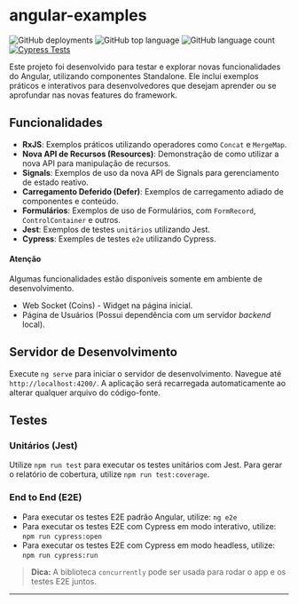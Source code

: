 # angular-examples

![GitHub deployments](https://img.shields.io/github/deployments/danilosalve/angular-examples/github-pages)
![GitHub top language](https://img.shields.io/github/languages/top/danilosalve/angular-examples)
![GitHub language count](https://img.shields.io/github/languages/count/danilosalve/angular-examples)
[![Cypress Tests](https://github.com/danilosalve/angular-examples/actions/workflows/cypress.yml/badge.svg)](https://github.com/danilosalve/angular-examples/actions/workflows/cypress.yml)

Este projeto foi desenvolvido para testar e explorar novas funcionalidades do Angular, utilizando componentes Standalone. Ele inclui exemplos práticos e interativos para desenvolvedores que desejam aprender ou se aprofundar nas novas features do framework.

## Funcionalidades

- **RxJS**: Exemplos práticos utilizando operadores como `Concat` e `MergeMap`.
- **Nova API de Recursos (Resources)**: Demonstração de como utilizar a nova API para manipulação de recursos.
- **Signals**: Exemplos de uso da nova API de Signals para gerenciamento de estado reativo.
- **Carregamento Deferido (Defer)**: Exemplos de carregamento adiado de componentes e conteúdo.
- **Formulários**: Exemplos de uso de Formulários, com `FormRecord`, `ControlContainer` e outros.
- **Jest**: Exemplos de testes `unitários` utilizando Jest. 
- **Cypress**: Exemples de testes `e2e` utilizando Cypress.

#### Atenção
Algumas funcionalidades estão disponíveis somente em ambiente de desenvolvimento. 
* Web Socket (Coins) - Widget na página inicial.
* Página de Usuários (Possui dependência com um servidor *backend* local).

## Servidor de Desenvolvimento

Execute `ng serve` para iniciar o servidor de desenvolvimento. Navegue até `http://localhost:4200/`. A aplicação será recarregada automaticamente ao alterar qualquer arquivo do código-fonte.

## Testes

### Unitários (Jest)
Utilize `npm run test` para executar os testes unitários com Jest.
Para gerar o relatório de cobertura, utilize `npm run test:coverage`.

### End to End (E2E)
- Para executar os testes E2E padrão Angular, utilize: `ng e2e`
- Para executar os testes E2E com Cypress em modo interativo, utilize: `npm run cypress:open`
- Para executar os testes E2E com Cypress em modo headless, utilize: `npm run cypress:run`

> **Dica:** A biblioteca `concurrently` pode ser usada para rodar o app e os testes E2E juntos.
---
